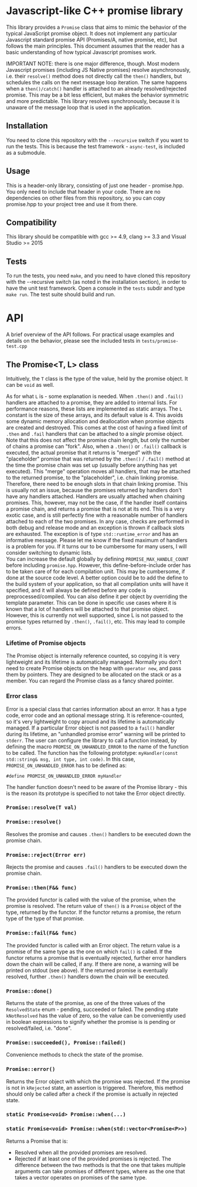 # Javascript-like C++ promise library

This library provides a `Promise` class that aims to mimic the behavior of the typical
JavaScript promise object. It does not implement any particular Javascript standard promise
API (Promises/A, native promise, etc), but follows the main principles. This document assumes that
the reader has a basic understanding of how typical Javascript promises work.

IMPORTANT NOTE: there is one major difference, though. Most modern Javascript promises (including JS Native promises) resolve asynchronously, i.e. their `resolve()` method does not directly call the `then()` handlers,
but schedules the calls on the next message loop iteration. The same happens when a `then()/catch()` handler
is attached to an already resolved/rejected promise. This may be a bit less efficient, but makes the behavior symmetric and more predictable. This library resolves synchronously, because it is unaware of the
message loop that is used in the application.

## Installation
You need to clone this repository with the `--recursive` switch if you want to run the tests. This is because the test framework - `async-test`, is included as a submodule.

## Usage
This is a header-only library, consisting of just one header - promise.hpp. You only need to include that header in your code. There are no dependencies on other files from this repository, so you can copy promise.hpp to your project tree and use it from there.

## Compatibility
This library should be compatible with gcc >= 4.9, clang >= 3.3 and Visual Studio >= 2015

## Tests
To run the tests, you need `make`, and you need to have cloned this repository with the --recursive switch (as noted in the installation section), in order to have the unit test framework. Open a console in the `tests` subdir and type `make run`. The test suite should build and run.

# API
A brief overview of the API follows. For practical usage examples and details on the behavior,
please see the included tests in `tests/promise-test.cpp`

## The Promise<T, L> class
Intuitively, the `T` class is the type of the value, held by the promise object. It can be `void` as well.

As for what `L` is - some explanation is needed. When `.then()` and `.fail()` handlers
are attached to a promise, they are added to internal lists. For performance reasons,
these lists are implemented as static arrays. The `L` constant is the size of 
these arrays, and its default value is 4. This avoids some dynamic memory allocation and deallocation
when promise objects are created and destroyed. This comes at the cost of having a fixed limit of
`.then` and `.fail` handlers that can be attached to a _single_ promise object.
Note that this does not affect the promise chain length, but only the number of chains a promise can
"fork". Also, when a `.then()` or `.fail()` callback is executed, the actual promise that it returns
is "merged" with the "placeholder" promise that was returned by the `.then()` / `.fail()` method
at the time the promise chain was set up (usually before anything has yet executed).
This "merge" operation moves all handlers, that may be attached to the returned promise,
to the "placeholder", i.e. chain linking promise.
Therefore, there need to be enough slots in that chain linking promise. This is usually not an issue,
because the promises returned by handlers don't have any handlers attached. Handlers are usually
attached when chaining promises. This, however, may not be the case, if the handler itself contains
a promise chain, and returns a promise that is not at its end. This is a very exotic case, and is still
perfectly fine with a reasonable number of handlers attached to each of the two promises. In any case,
checks are performed in both debug and release mode and an exception is thrown if callback slots are
exhausted. The exception is of type `std::runtime_error` and has an informative message. Please let me know
if the fixed maximum of handlers is a problem for you. If it turns our to be cumbersome for many users,
I will consider switching to dynamic lists.  
You can increase the default globally by defining `PROMISE_MAX_HANDLE_COUNT` before including `promise.hpp`. However, this define-before-include order has to be taken care of for each compilation unit.
This may be cumbersome, if done at the source code level. A better option could be to add the define to the
build system of your application, so that all compilation units will have it specified, and it will always be defined before any code is preprocessed/compiled.
You can also define it per object by overriding the template parameter. This can be done in specific
use cases where it is known that a lot of handlers will be attached to that promise object. However, this is
currently not well supported, since L is not passed to the promise types returned by `.then()`, `.fail()`, etc.
This may lead to compile errors.

### Lifetime of Promise objects
The Promise object is internally reference counted, so copying it is very lightweight and its lifetime is
automatically managed. Normally you don't need to create Promise objects on the heap with `operator new`, and
pass them by pointers. They are designed to be allocated on the stack or as a member.
You can regard the Promise<T> class as a fancy shared pointer.

### Error class
Error is a special class that carries information about an error. It has a type code, error code and an
optional message string. It is reference-counted, so it's very lightweight to copy around and
its lifetime is automatically managed.
If a particular Error object is not passed to a `fail()` handler during its lifetime,
an "unhandled promise error" warning will be printed to `stderr`. The user can configure the library
to call a function instead, by defining the macro `PROMISE_ON_UNHANDLED_ERROR` to the name of the function
to be called. The function has the following prototype: `myHandler(const std::string& msg, int type, int code)`.
In this case, `PROMISE_ON_UNHANDLED_ERROR` has to be defined as:

`#define PROMISE_ON_UNHANDLED_ERROR myHandler`

The handler function doesn't need to be aware of the Promise library - this is the reason its prototype is specified to not take the Error object directly.

### `Promise::resolve(T val)`
### `Promise::resolve()`
Resolves the promise and causes `.then()` handlers to be executed down the promise chain.

### `Promise::reject(Error err)`
Rejects the promise and causes `.fail()` handlers to be executed down the promise chain.


### `Promise::then(F&& func)`
The provided functor is called with the value of the promise, when the promise is
resolved. The return value of `then()` is a `Promise` object of the type, returned
by the functor. If the functor returns a promise, the return type of the type of that promise.

### `Promise::fail(F&& func)`
The provided functor is called with an Error object. The return value is a promise of the same type as the
one on which `fail()` is called. If the functor returns a promise that is eventually rejected, further error handlers down the chain will be called, if any. If there are none, a warning will be printed on stdout (see above). If the returned promise is eventually resolved, further `.then()` handlers down the chain will be executed.

### `Promise::done()`
Returns the state of the promise, as one of the three values of the `ResolvedState` enum - pending, succeeded or
failed. The pending state `kNotResolved` has the value of zero, so the value can be conveniently used in boolean
expressions to signify whether the promise is is pending or resolved/failed, i.e. "done".

### `Promise::succeeded(), Promise::failed()`
Convenience methods to check the state of the promise.

### `Promise::error()`
Returns the Error object with which the promise was rejected. If the promise is not in `kRejected` state, an assertion is triggered. Therefore, this method should only be called after a check if the promise is actually
in rejected state.

### `static Promise<void> Promise::when(...)`
### `static Promise<void> Promise::when(std::vector<Promise<P>>)`
Returns a Promise<void> that is:
 - Resolved when all the provided promises are resolved.
 - Rejected if at least one of the provided promises is rejected.
The difference between the two methods is that the one that takes multiple arguments can take promises of different
types, where as the one that takes a vector operates on promises of the same type.


